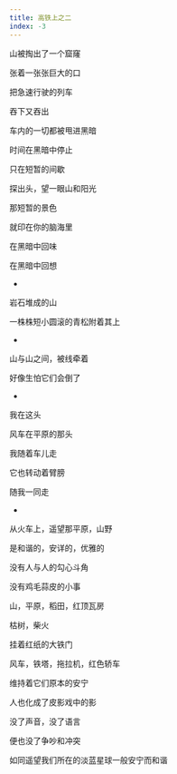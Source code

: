 ```yaml
---
title: 高铁上之二
index: -3
---
```


山被掏出了一个窟窿

张着一张张巨大的口

把急速行驶的列车

吞下又吞出

车内的一切都被甩进黑暗

时间在黑暗中停止

只在短暂的间歇

探出头，望一眼山和阳光

那短暂的景色

就印在你的脑海里

在黑暗中回味

在黑暗中回想

*

岩石堆成的山

一株株短小圆滚的青松附着其上

*

山与山之间，被线牵着

好像生怕它们会倒了

*

我在这头

风车在平原的那头

我随着车儿走

它也转动着臂膀

随我一同走

*

从火车上，遥望那平原，山野

是和谐的，安详的，优雅的

没有人与人的勾心斗角

没有鸡毛蒜皮的小事

山，平原，稻田，红顶瓦房

枯树，柴火

挂着红纸的大铁门

风车，铁塔，拖拉机，红色轿车

维持着它们原本的安宁

人也化成了皮影戏中的影

没了声音，没了语言

便也没了争吵和冲突

如同遥望我们所在的淡蓝星球一般安宁而和谐
